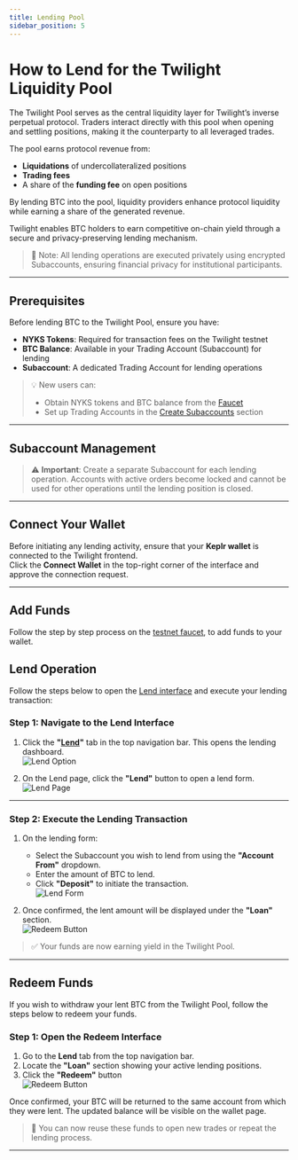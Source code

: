 ```yaml
---
title: Lending Pool
sidebar_position: 5
---
```


# How to Lend for the Twilight Liquidity Pool

The Twilight Pool serves as the central liquidity layer for Twilight’s inverse perpetual protocol. Traders interact directly with this pool when opening and settling positions, making it the counterparty to all leveraged trades.

The pool earns protocol revenue from:

- **Liquidations** of undercollateralized positions
- **Trading fees**
- A share of the **funding fee** on open positions

By lending BTC into the pool, liquidity providers enhance protocol liquidity while earning a share of the generated revenue.

Twilight enables BTC holders to earn competitive on-chain yield through a secure and privacy-preserving lending mechanism.

> 📌 Note: All lending operations are executed privately using encrypted Subaccounts, ensuring financial privacy for institutional participants.

---

## Prerequisites

Before lending BTC to the Twilight Pool, ensure you have:

- **NYKS Tokens**: Required for transaction fees on the Twilight testnet
- **BTC Balance**: Available in your Trading Account (Subaccount) for lending
- **Subaccount**: A dedicated Trading Account for lending operations

> 💡 New users can:
>
> - Obtain NYKS tokens and BTC balance from the [Faucet](https://frontend.twilight.rest/faucet)
> - Set up Trading Accounts in the [Create Subaccounts](/docs/wallet#create-subaccounts) section

---

## Subaccount Management

> ⚠️ **Important**: Create a separate Subaccount for each lending operation. Accounts with active orders become locked and cannot be used for other operations until the lending position is closed.

---

## Connect Your Wallet

Before initiating any lending activity, ensure that your **Keplr wallet** is connected to the Twilight frontend.  
Click the **Connect Wallet** in the top-right corner of the interface and approve the connection request.

---

## Add Funds
Follow the step by step process on the [testnet faucet](https://frontend.twilight.rest/faucet), to add funds to your wallet.

## Lend Operation

Follow the steps below to open the [Lend interface](https://frontend.twilight.rest/lend) and execute your lending transaction:

### Step 1: Navigate to the Lend Interface

1. Click the **"[Lend](https://frontend.twilight.rest/lend)"** tab in the top navigation bar. This opens the lending dashboard.  
   <img src="/images/lend-dashboard.png" alt="Lend Option" class="enlarge-img-70" />

2. On the Lend page, click the **"Lend"** button to open a lend form.  
   <img src="/images/28.jpg" alt="Lend Page" class="enlarge-img-80" />

---

### Step 2: Execute the Lending Transaction

1. On the lending form:

   - Select the Subaccount you wish to lend from using the **"Account From"** dropdown.
   - Enter the amount of BTC to lend.
   - Click **"Deposit"** to initiate the transaction.  
     ![Lend Form](/images/27.jpg)

2. Once confirmed, the lent amount will be displayed under the **"Loan"** section.  
   <img src="/images/loan.png" alt="Redeem Button" class="enlarge-img" />

> ✅ Your funds are now earning yield in the Twilight Pool.

---

## Redeem Funds

If you wish to withdraw your lent BTC from the Twilight Pool, follow the steps below to redeem your funds.

### Step 1: Open the Redeem Interface

1. Go to the **Lend** tab from the top navigation bar.
2. Locate the **"Loan"** section showing your active lending positions.
3. Click the **"Redeem"** button  
   <img src="/images/loan.png" alt="Redeem Button" class="enlarge-img" />

Once confirmed, your BTC will be returned to the same account from which they were lent. The updated balance will be visible on the wallet page.

> 🔁 You can now reuse these funds to open new trades or repeat the lending process.

---
